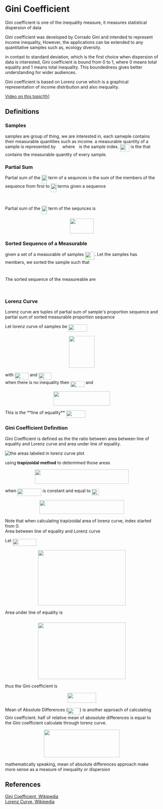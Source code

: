 # Gini Coefficient

Gini coefficient is one of the inequality measure, it measures statistical dispersion of data

Gini coefficient was developed by Corrado Gini and intended to represent income inequality, However, the applications can be extended to any quantitative samples such as, ecology diversity.

in contast to standard deviation, which is the first choice when dispersion of data is interested, Gini coefficient is bound from 0 to 1, where 0 means total equality and 1 means total inequality. This boundedness gives better understanding for wider audiences.

Gini coefficient is based on Lorenz curve which is a graphical representation of income distribution and also inequality.

[Video on this topic[th]](https://youtu.be/yqRwAr0eDw4)

## Definitions

### Samples

samples are group of thing, we are interested in, each sameple contains their measurable quantities such as income. a measurable quantity of a sample is represented by <img src="svgs/9fc20fb1d3825674c6a279cb0d5ca636.svg?invert_in_darkmode" align=middle width=14.045887349999989pt height=14.15524440000002pt/> where <img src="svgs/77a3b857d53fb44e33b53e4c8b68351a.svg?invert_in_darkmode" align=middle width=5.663225699999989pt height=21.68300969999999pt/> is the sample index. <img src="svgs/2be584587fa2addfb86cdbc696cc407f.svg?invert_in_darkmode" align=middle width=31.30620404999999pt height=24.65753399999998pt/> is the that contains the measurable quantity of every sample.

### Partial Sum

Partial sum of the <img src="svgs/3def24cf259215eefdd43e76525fb473.svg?invert_in_darkmode" align=middle width=18.32504519999999pt height=27.91243950000002pt/> term of a sequnces is the sum of the members of the sequence from first to <img src="svgs/3def24cf259215eefdd43e76525fb473.svg?invert_in_darkmode" align=middle width=18.32504519999999pt height=27.91243950000002pt/> terms
given a sequence

<p align="center"><img src="svgs/4b1c48538791749cad617097a5c4bd89.svg?invert_in_darkmode" align=middle width=119.96209335pt height=16.438356pt/></p>

Partial sum of the <img src="svgs/3def24cf259215eefdd43e76525fb473.svg?invert_in_darkmode" align=middle width=18.32504519999999pt height=27.91243950000002pt/> term of the sequnces is

<p align="center"><img src="svgs/5980a12879a5dae17207197106cb3052.svg?invert_in_darkmode" align=middle width=78.74801385pt height=49.794650399999995pt/></p>

### Sorted Sequence of a Measurable

given a set of a measurable of samples <img src="svgs/2be584587fa2addfb86cdbc696cc407f.svg?invert_in_darkmode" align=middle width=31.30620404999999pt height=24.65753399999998pt/>. Let the samples has <img src="svgs/55a049b8f161ae7cfeb0197d75aff967.svg?invert_in_darkmode" align=middle width=9.86687624999999pt height=14.15524440000002pt/> members, we sorted the sample such that

<p align="center"><img src="svgs/3f03b5d6242df310b813c530caf4b834.svg?invert_in_darkmode" align=middle width=280.2873447pt height=11.327609699999998pt/></p>

The sorted sequence of the measureable are

<p align="center"><img src="svgs/e55f13539a78824c4cef89b3f9da56ce.svg?invert_in_darkmode" align=middle width=184.3065774pt height=16.438356pt/></p>

### Lorenz Curve

Lorenz curve are tuples of partial sum of sample's proportion sequence and partial sum of sorted measurable proportion sequence

Let lorenz curve of samples be <img src="svgs/57480d683548cabe23bc856a8c551c0f.svg?invert_in_darkmode" align=middle width=60.42819089999998pt height=24.65753399999998pt/>

<p align="center"><img src="svgs/f028f38509d175d80352d0142dadd76f.svg?invert_in_darkmode" align=middle width=84.18246705pt height=104.58018449999999pt/></p>

with <img src="svgs/8511332df39325a5a9da9b5aeb7be6f0.svg?invert_in_darkmode" align=middle width=45.559286849999985pt height=22.831056599999986pt/> and <img src="svgs/1cc82470061a35a5468ec096483b1d0e.svg?invert_in_darkmode" align=middle width=42.41617544999999pt height=22.831056599999986pt/>  
when there is no inequality then <img src="svgs/4857a419253496ade3d008a2348c1aca.svg?invert_in_darkmode" align=middle width=46.18040294999999pt height=18.666631500000015pt/> and
<p align="center"><img src="svgs/578d2e131ade65f06cb9572d1e23ea2c.svg?invert_in_darkmode" align=middle width=186.53096549999998pt height=47.358596999999996pt/></p> 
This is the **line of equality** <img src="svgs/85943d5fd288f0d3e4f4792c45b3d3c2.svg?invert_in_darkmode" align=middle width=63.571302299999985pt height=24.65753399999998pt/>

### Gini Coefficient Definition

Gini Coefficient is defined as the the ratio between area between line of equality and Lorenz curve and area under line of equality.

![the areas labeled in lorenz curve plot]()

using **trapizoidal method** to determined those areas

<p align="center"><img src="svgs/e43fad21794916e108796670ee142ba9.svg?invert_in_darkmode" align=middle width=307.7048997pt height=47.35857885pt/></p>

when <img src="svgs/07a573358a6c64b29111b28e8252da9d.svg?invert_in_darkmode" align=middle width=79.25610494999998pt height=24.65753399999998pt/> is constant and equal to <img src="svgs/ecd35f68213cd27c6e57c6d46f168f31.svg?invert_in_darkmode" align=middle width=24.00689774999999pt height=22.831056599999986pt/>

<p align="center"><img src="svgs/74882687419845ebe95dd4908326edce.svg?invert_in_darkmode" align=middle width=278.37079545pt height=44.89738935pt/></p>

Note that when calculating trapizoidal area of lorenz curve, index started from 0.  
Area between line of equality and Lorenz curve

Let <img src="svgs/7bfade092cda38225eaf6e3cfe962a1a.svg?invert_in_darkmode" align=middle width=78.39875835pt height=22.831056599999986pt/>

<p align="center"><img src="svgs/c12b6cfebc2c174e2930e94dcf90d3df.svg?invert_in_darkmode" align=middle width=288.12722895pt height=182.07649515pt/></p>

Area under line of equality is <img src="svgs/47d54de4e337a06266c0e1d22c9b417b.svg?invert_in_darkmode" align=middle width=6.552545999999997pt height=27.77565449999998pt/>

<p align="center"><img src="svgs/809d8c6f5a478b62aab0dc23a9564dd2.svg?invert_in_darkmode" align=middle width=288.95685885pt height=186.8949027pt/></p>

thus the Gini coefficient is

<p align="center"><img src="svgs/24967ffe14628ff44255a6071ad5aeba.svg?invert_in_darkmode" align=middle width=93.9653616pt height=32.990165999999995pt/></p>

Mean of Absolute Differences (<img src="svgs/299ea464285ce5f16fa312605bdddc08.svg?invert_in_darkmode" align=middle width=39.954444749999986pt height=22.465723500000017pt/>) is another approach of calculating Gini coefficient. half of relative mean of abosolute differences is equal to the Gini coefficient calculate through lorenz curve.

<p align="center"><img src="svgs/6cf9f414b7b0e8ba06558e050dd892a4.svg?invert_in_darkmode" align=middle width=248.40371985pt height=91.25284244999999pt/></p>

mathematically speaking, mean of absolute differences approach make more sense as a measure of inequality or dispersion

## References

[Gini Coefficient, Wikipedia](https://en.wikipedia.org/wiki/Gini_coefficient)  
[Lorenz Curve, Wikipedia](https://en.wikipedia.org/wiki/Lorenz_curve)  
